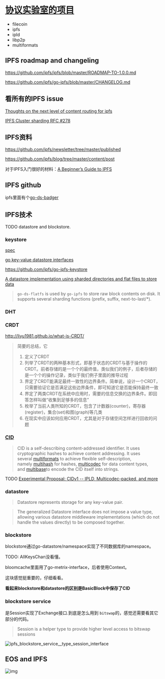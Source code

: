 # [协议实验室的项目](https://protocol.ai/projects/)

* filecoin
* ipfs
* ipld
* libp2p
* multiformats



## IPFS roadmap and changeling

<https://github.com/ipfs/ipfs/blob/master/ROADMAP-TO-1.0.0.md>

<https://github.com/ipfs/go-ipfs/blob/master/CHANGELOG.md>

## 看所有的IPFS issue

[Thoughts on the next level of content routing for ipfs](https://github.com/ipfs/notes/issues/162)

[IPFS Cluster sharding RFC #278](https://github.com/ipfs/notes/issues/278)

## IPFS资料

https://github.com/ipfs/newsletter/tree/master/published

https://github.com/ipfs/blog/tree/master/content/post

对于IPFS入门很好的材料：[A Beginner’s Guide to IPFS](https://hackernoon.com/a-beginners-guide-to-ipfs-20673fedd3f)

## IPFS github

ipfs里面有个[go-ds-badger](https://github.com/ipfs/go-ds-badger/blob/master/datastore.go)

## IPFS技术

TODO datastore and blockstore.

### keystore

[spec](https://github.com/ipfs/specs/tree/master/keystore)

[go key-value datastore interfaces](https://github.com/ipfs/go-datastore)

<https://github.com/ipfs/go-ipfs-keystore>

[A datastore implementation using sharded directories and flat files to store data](https://github.com/ipfs/go-ds-flatfs)

>  `go-ds-flatfs` is used by `go-ipfs` to store raw block contents on disk. It supports several sharding functions (prefix, suffix, next-to-last/*).

### DHT

### CRDT

<http://liyu1981.github.io/what-is-CRDT/>

> 简要的总结，它
>
> 1. 定义了CRDT
> 2. 列举了CRDT的两种基本形式，即基于状态的CRDT与基于操作的CRDT。前者存储的是一个个的最终值，类似我们的例子，后者存储的是一个个的操作记录，类似于我们例子里面的推导过程
> 3. 界定了CRDT能满足最终一致性的边界条件。简单说，设计一个CRDT，只需要验证它是否满足这些边界条件，即可知道它是否能保持最终一致
> 4. 界定了两类CRDT在系统中应用时，需要的信息交换的边界条件。即回答怎样叫做“收集到足够多的信息”
> 5. 枚举了当前人类所知的CRDT，包含了计数器(counter)，寄存器(register)，集合(set)和图(graph)等几类
> 6. 在现实中应该如何应用CRDT，尤其是对于存储空间怎样进行回收的问题

### [CID](https://github.com/ipld/cid)

> CID is a self-describing content-addressed identifier. It uses cryptographic hashes to achieve content addressing. It uses several [multiformats](https://github.com/multiformats/multiformats) to achieve flexible self-description, namely [multihash](https://github.com/multiformats/multihash) for hashes, [multicodec](https://github.com/multiformats/multicodec) for data content types, and [multibase](https://github.com/multiformats/multibase)to encode the CID itself into strings.

TODO [Experimental Proposal: CIDv1 -- IPLD, Multicodec-packed, and more](https://github.com/ipfs/specs/issues/130)

### datastore

> Datastore represents storage for any key-value pair.



> The generalized Datastore interface does not impose a value type, allowing various datastore middleware implementations (which do not handle the values directly) to be composed together.

### blockstore

blockstore通过go-datastore/namespace实现了不同数据库的namespace。

TODO: AllKeysChan没看懂。	

bloomcache里面用了go-metrix-interface，后者使用Context。

这块感觉挺重要的，仔细看看。

**看起来blockstore和datastore的区别是BasicBlock中保存了CID**

### blockstore service

是Session实现了Exchange接口.到底是怎么用到 `bitswap`的，感觉还需要看其它部分的代码。

> Session is a helper type to provide higher level access to bitswap sessions

![ipfs_blockstore_service__type_session_interface](http://opuclx9sq.bkt.clouddn.com/2018-05-25-090023.png)

## EOS and IPFS

![img](http://opuclx9sq.bkt.clouddn.com/2018-05-21-033312.jpg)



